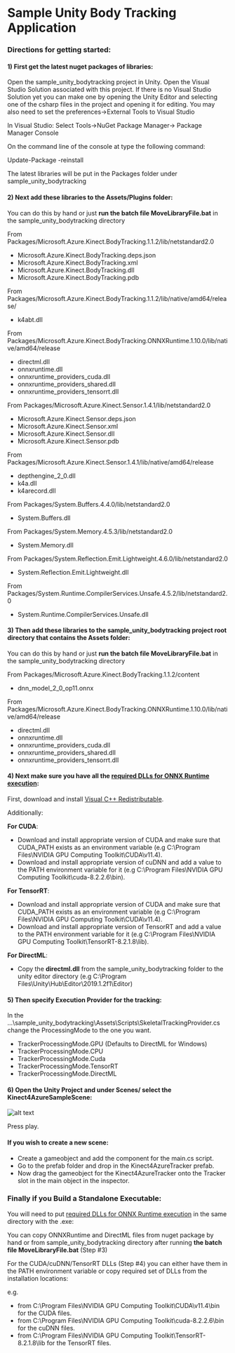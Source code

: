 # Sample Unity Body Tracking Application

### Directions for getting started:

#### 1) First get the latest nuget packages of libraries:

Open the sample_unity_bodytracking project in Unity.
Open the Visual Studio Solution associated with this project.
If there is no Visual Studio Solution yet you can make one by opening the Unity Editor
and selecting one of the csharp files in the project and opening it for editing.
You may also need to set the preferences->External Tools to Visual Studio

In Visual Studio:
Select Tools->NuGet Package Manager-> Package Manager Console

On the command line of the console at type the following command:

Update-Package -reinstall

The latest libraries will be put in the Packages folder under sample_unity_bodytracking

#### 2) Next add these libraries to the Assets/Plugins folder:

You can do this by hand or just **run the batch file MoveLibraryFile.bat** in the sample_unity_bodytracking directory

From Packages/Microsoft.Azure.Kinect.BodyTracking.1.1.2/lib/netstandard2.0

- Microsoft.Azure.Kinect.BodyTracking.deps.json
- Microsoft.Azure.Kinect.BodyTracking.xml
- Microsoft.Azure.Kinect.BodyTracking.dll
- Microsoft.Azure.Kinect.BodyTracking.pdb

From Packages/Microsoft.Azure.Kinect.BodyTracking.1.1.2/lib/native/amd64/release/

- k4abt.dll

From Packages/Microsoft.Azure.Kinect.BodyTracking.ONNXRuntime.1.10.0/lib/native/amd64/release

- directml.dll
- onnxruntime.dll
- onnxruntime_providers_cuda.dll
- onnxruntime_providers_shared.dll
- onnxruntime_providers_tensorrt.dll

From Packages/Microsoft.Azure.Kinect.Sensor.1.4.1/lib/netstandard2.0

- Microsoft.Azure.Kinect.Sensor.deps.json
- Microsoft.Azure.Kinect.Sensor.xml
- Microsoft.Azure.Kinect.Sensor.dll
- Microsoft.Azure.Kinect.Sensor.pdb

From Packages/Microsoft.Azure.Kinect.Sensor.1.4.1/lib/native/amd64/release

- depthengine_2_0.dll
- k4a.dll
- k4arecord.dll

From Packages/System.Buffers.4.4.0/lib/netstandard2.0

- System.Buffers.dll

From Packages/System.Memory.4.5.3/lib/netstandard2.0

- System.Memory.dll

From Packages/System.Reflection.Emit.Lightweight.4.6.0/lib/netstandard2.0

- System.Reflection.Emit.Lightweight.dll

From Packages/System.Runtime.CompilerServices.Unsafe.4.5.2/lib/netstandard2.0

- System.Runtime.CompilerServices.Unsafe.dll


#### 3) Then add these libraries to the sample_unity_bodytracking project root directory that contains the Assets folder:

You can do this by hand or just **run the batch file MoveLibraryFile.bat** in the sample_unity_bodytracking directory

From Packages/Microsoft.Azure.Kinect.BodyTracking.1.1.2/content

- dnn_model_2_0_op11.onnx

From Packages/Microsoft.Azure.Kinect.BodyTracking.ONNXRuntime.1.10.0/lib/native/amd64/release

- directml.dll
- onnxruntime.dll
- onnxruntime_providers_cuda.dll
- onnxruntime_providers_shared.dll
- onnxruntime_providers_tensorrt.dll


#### 4) Next make sure you have all the [required DLLs for ONNX Runtime execution](https://docs.microsoft.com/en-us/azure/kinect-dk/body-sdk-setup#required-dlls-for-onnx-runtime-execution-environments):

First, download and install [Visual C++ Redistributable](https://docs.microsoft.com/en-us/azure/kinect-dk/body-sdk-setup#visual-c-redistributable-for-visual-studio-2015).

Additionally:

**For CUDA**:
* Download and install appropriate version of CUDA and make sure that CUDA_PATH exists as an environment variable (e.g C:\Program Files\NVIDIA GPU Computing Toolkit\CUDA\v11.4).
* Download and install appropriate version of cuDNN and add a value to the PATH environment variable for it (e.g C:\Program Files\NVIDIA GPU Computing Toolkit\cuda-8.2.2.6\bin).

**For TensorRT**:
* Download and install appropriate version of CUDA and make sure that CUDA_PATH exists as an environment variable (e.g C:\Program Files\NVIDIA GPU Computing Toolkit\CUDA\v11.4).
* Download and install appropriate version of TensorRT and add a value to the PATH environment variable for it (e.g C:\Program Files\NVIDIA GPU Computing Toolkit\TensorRT-8.2.1.8\lib).

**For DirectML**:
* Copy the **directml.dll** from the sample_unity_bodytracking folder to the unity editor directory (e.g C:\Program Files\Unity\Hub\Editor\2019.1.2f1\Editor)


#### 5) Then specify Execution Provider for the tracking:

In the ...\sample_unity_bodytracking\Assets\Scripts\SkeletalTrackingProvider.cs change the ProcessingMode to the one you want.

* TrackerProcessingMode.GPU (Defaults to DirectML for Windows)
* TrackerProcessingMode.CPU
* TrackerProcessingMode.Cuda
* TrackerProcessingMode.TensorRT
* TrackerProcessingMode.DirectML


#### 6) Open the Unity Project and under Scenes/  select the Kinect4AzureSampleScene:

![alt text](./UnitySampleGettingStarted.png)


Press play.


#### If you wish to create a new scene:

* Create a gameobject and add the component for the main.cs script.
* Go to the prefab folder and drop in the Kinect4AzureTracker prefab.
* Now drag the gameobject for the Kinect4AzureTracker onto the Tracker slot in the main object in the inspector.


### Finally if you Build a Standalone Executable:

You will need to put [required DLLs for ONNX Runtime execution](https://docs.microsoft.com/en-us/azure/kinect-dk/body-sdk-setup#required-dlls-for-onnx-runtime-execution-environments) in the same directory with the .exe:

You can copy ONNXRuntime and DirectML files from nuget package by hand or from sample_unity_bodytracking directory after running **the batch file MoveLibraryFile.bat** (Step #3)

For the CUDA/cuDNN/TensorRT DLLs (Step #4) you can either have them in the PATH environment variable or copy required set of DLLs from the installation locations:

e.g. 
* from C:\Program Files\NVIDIA GPU Computing Toolkit\CUDA\v11.4\bin for the CUDA files.
* from C:\Program Files\NVIDIA GPU Computing Toolkit\cuda-8.2.2.6\bin for the cuDNN files.
* from C:\Program Files\NVIDIA GPU Computing Toolkit\TensorRT-8.2.1.8\lib for the TensorRT files.
